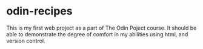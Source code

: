 # odin-recipes
This is my first web project as a part of The Odin Poject course. 
It should be able to demonstrate the degree of comfort in my abilities using 
html, and version control.
